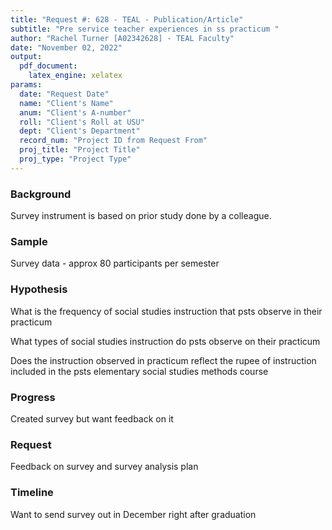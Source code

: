 ```yaml
---
title: "Request #: 628 - TEAL - Publication/Article"
subtitle: "Pre service teacher experiences in ss practicum "
author: "Rachel Turner [A02342628] - TEAL Faculty"
date: "November 02, 2022"
output:  
  pdf_document:
    latex_engine: xelatex
params:
  date: "Request Date"
  name: "Client's Name"
  anum: "Client's A-number"
  roll: "Client's Roll at USU"
  dept: "Client's Department"
  record_num: "Project ID from Request From"
  proj_title: "Project Title"
  proj_type: "Project Type"
---
```








### Background

Survey instrument is based on prior study done by a colleague.  


### Sample 

Survey data - approx 80 participants per semester 



### Hypothesis

What is the frequency of social studies instruction that psts observe in their practicum 

What types of social studies instruction do psts observe on their practicum 

Does the instruction observed in practicum reflect the rupee of instruction included in the psts elementary social studies methods course 



### Progress

Created survey but want feedback on it 



### Request

Feedback on survey and survey analysis plan 




### Timeline

Want to send survey out in December right after graduation 
